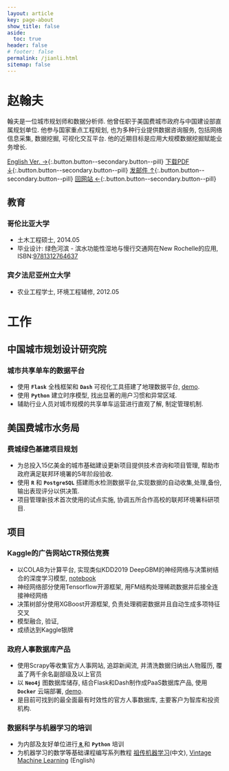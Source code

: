 ```yaml
---
layout: article
key: page-about
show_title: false
aside:
  toc: true
header: false
# footer: false
permalink: /jianli.html
sitemap: false
---
```

# 赵翰夫

翰夫是一位城市规划师和数据分析师. 他曾任职于美国费城市政府与中国建设部直属规划单位. 他参与国家重点工程规划, 也为多种行业提供数据咨询服务, 包括网络信息采集, 数据挖掘, 可视化交互平台. 他的近期目标是应用大规模数据挖掘赋能业务增长.


[English Ver. →](/resume.html){:.button.button--secondary.button--pill} 
[下载PDF ↓](/assets/jianli.pdf){:.button.button--secondary.button--pill} 
[发邮件 ↑](mailto:zhhfu29@gmail.com){:.button.button--secondary.button--pill}
[回网站 ←](/){:.button.button--secondary.button--pill}

## 教育

### 哥伦比亚大学
- 土木工程硕士, 2014.05
- 毕业设计: 绿色河滨 - 滨水功能性湿地与慢行交通网在New Rochelle的应用, ISBN:[9781312764637](http://www.lulu.com/us/en/shop/urban-design-lab/alternative-futures-for-new-rochelle/ebook/product-21958564.html)

### 宾夕法尼亚州立大学
- 农业工程学士, 环境工程辅修, 2012.05

# 工作

## 中国城市规划设计研究院

### 城市共享单车的数据平台
- 使用 __`Flask`__ 全栈框架和 __`Dash`__ 可视化工具搭建了地理数据平台, [demo](/).
- 使用 __`Python`__ 建立时序模型, 找出显著的用户习惯和异常区域.
- 辅助行业人员对城市规模的共享单车运营进行直观了解, 制定管理机制.

## 美国费城市水务局

### 费城绿色基建项目规划
- 为总投入15亿美金的城市基础建设更新项目提供技术咨询和项目管理, 帮助市政府满足联邦环境署的5年阶段验收.
- 使用 __`R`__ 和 __`PostgreSQL`__ 搭建雨水检测数据平台,实现数据的自动收集,处理,备份,输出表现评分以供决策.
- 项目管理新技术首次使用的试点实施, 协调五所合作高校的联邦环境署科研项目.


## 项目

### Kaggle的广告网站CTR预估竞赛
- 以COLAB为计算平台, 实现类似KDD2019 DeepGBM的神经网络与决策树结合的深度学习模型, [notebook](/)
- 神经网络部分使用Tensorflow开源框架, 用FM结构处理稀疏数据并后接全连接神经网络
- 决策树部分使用XGBoost开源框架, 负责处理稠密数据并且自动生成多项特征交叉
- 模型融合, 验证, 
- 成绩达到Kaggle银牌


### 政府人事数据库产品
- 使用Scrapy等收集官方人事网站, 追踪新闻流, 并清洗数据归纳出人物履历, 覆盖了两千余名副部级及以上官员
- 以 __`Neo4j`__ 图数据库储存, 结合Flask和Dash制作成PaaS数据库产品, 使用 __`Docker`__ 云端部署, [demo](/).
- 是目前可找到的最全面最有时效性的官方人事数据库, 主要客户为智库和投资机构.


### 数据科学与机器学习的培训
- 为内部及友好单位进行[ __`R`__ ](/data/R-Introduction)和 __`Python`__ 培训
- 为机器学习的数学等基础课程编写系列教程 [祖传机器学习](https://zh.vintageml.com)(中文), [Vintage Machine Learning](https://en.vintageml.com) (English)